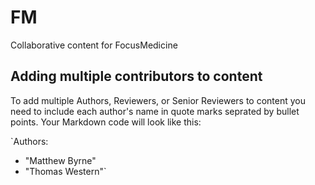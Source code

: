 # FM
Collaborative content for FocusMedicine

## Adding multiple contributors to content

To add multiple Authors, Reviewers, or Senior Reviewers to content you need to include each author's name in quote marks seprated by bullet points. Your Markdown code will look like this:

`Authors:
- "Matthew Byrne"
- "Thomas Western"`
